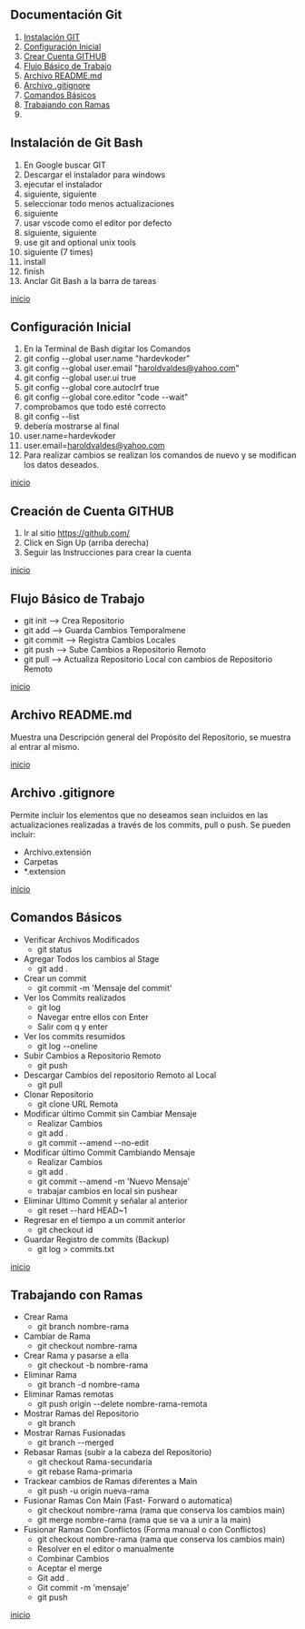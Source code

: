 ## Documentación Git
1. [Instalación GIT](#instalación-de-git-bash)
1. [Configuración Inicial](#configuración-de-usuario-y-email)
1. [Crear Cuenta GITHUB](#creación-de-cuenta-github)
1. [Flujo Básico de Trabajo](#flujo-básico-de-trabajo)
1. [Archivo README.md](#archivo-readmemd)
1. [Archivo .gitignore](#archivo-gitignore)
1. [Comandos Básicos](#comandos-básicos)
1. [Trabajando con Ramas](#trabajando-con-ramas)
1. [](#)


## Instalación de Git Bash
1. En Google buscar GIT
1. Descargar el instalador para windows
1. ejecutar el instalador
1. siguiente, siguiente
1. seleccionar todo menos actualizaciones
1. siguiente
1. usar vscode como el editor por defecto
1. siguiente, siguiente
1. use git and optional unix tools
1. siguiente (7 times)
1. install
1. finish
1. Anclar Git Bash a la barra de tareas

[inicio](#documentación-git)

## Configuración Inicial
1. En la Terminal de Bash digitar los Comandos
1. git config --global user.name "hardevkoder"
1. git config --global user.email "haroldvaldes@yahoo.com"
1. git config --global user.ui true
1. git config --global core.autoclrf true
1. git config --global core.editor "code --wait"
1. comprobamos que todo esté correcto
1. git config --list
1. debería mostrarse al final
1. user.name=hardevkoder
1. user.email=haroldvaldes@yahoo.com
1. Para realizar cambios se realizan los comandos de nuevo y se modifican los datos deseados.  

[inicio](#documentación-git)

## Creación de Cuenta GITHUB
1. Ir al sitio https://github.com/
1. Click en Sign Up (arriba derecha)
1. Seguir las Instrucciones para crear la cuenta

[inicio](#documentación-git)

## Flujo Básico de Trabajo
+ git init --> Crea Repositorio
+ git add --> Guarda Cambios Temporalmene
+ git commit --> Registra Cambios Locales
+ git push --> Sube Cambios a Repositorio Remoto
+ git pull --> Actualiza Repositorio Local con cambios de Repositorio Remoto

[inicio](#documentación-git)

## Archivo README.md
Muestra una Descripción general del Propósito del Repositorio, se muestra al entrar al mismo.

[inicio](#documentación-git)

## Archivo .gitignore
Permite incluir los elementos que no deseamos sean incluidos en las actualizaciones realizadas a través de los commits, pull o push.
Se pueden incluir:
+ Archivo.extensión
+ Carpetas
+ *.extension

[inicio](#documentación-git)

## Comandos Básicos
+ Verificar Archivos Modificados
  + git status
+ Agregar Todos los cambios al Stage
  + git add .
+ Crear un commit
  + git commit -m 'Mensaje del commit'
+ Ver los Commits realizados
  + git log
  + Navegar entre ellos con Enter
  + Salir com q y enter
+ Ver los commits resumidos
  + git log --oneline
+ Subir Cambios a Repositorio Remoto
  + git push
+ Descargar Cambios del repositorio Remoto al Local
  + git pull 
+ Clonar Repositorio
  + git clone URL Remota 
+ Modificar último Commit sin Cambiar Mensaje
  + Realizar Cambios 
  + git add .
  + git commit --amend --no-edit
+ Modificar último Commit Cambiando Mensaje
  + Realizar Cambios 
  + git add .
  + git commit --amend -m 'Nuevo Mensaje'
  + trabajar cambios en local sin pushear
+ Eliminar Ultimo Commit y señalar al anterior
  + git reset --hard HEAD~1
+ Regresar en el tiempo a un commit anterior
  + git checkout id
+ Guardar Registro de commits (Backup)
  + git log > commits.txt

[inicio](#documentación-git)

 ## Trabajando con Ramas 
+ Crear Rama
  + git branch nombre-rama 
+ Cambiar de Rama
  + git checkout nombre-rama 
+ Crear Rama y pasarse a ella
  + git checkout -b nombre-rama
+ Eliminar Rama
  + git branch -d nombre-rama
+ Eliminar Ramas remotas
  + git push origin --delete nombre-rama-remota
+ Mostrar Ramas del Repositorio
  + git branch
+ Mostrar Ramas Fusionadas
  + git branch --merged
+ Rebasar Ramas (subir a la cabeza del Repositorio)
  + git checkout Rama-secundaria
  + git rebase Rama-primaria
+ Trackear cambios de Ramas diferentes a Main
  + git push -u origin nueva-rama
+ Fusionar Ramas Con Main (Fast- Forward o automatica)
  + git checkout nombre-rama (rama que conserva los cambios main)
  + git merge nombre-rama (rama que se va a unir a la main)
+ Fusionar Ramas Con Conflictos (Forma manual o con Conflictos)
  + git checkout nombre-rama (rama que conserva los cambios main)
  + Resolver en el editor o manualmente
  + Combinar Cambios 
  + Aceptar el merge
  + Git add .
  + Git commit -m 'mensaje'
  + git push

[inicio](#documentación-git)



